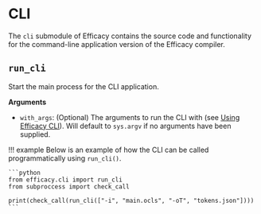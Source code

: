 # CLI

The `cli` submodule of Efficacy contains the source code and functionality for the command-line application version of the Efficacy compiler.

## `run_cli`
Start the main process for the CLI application.
    
**Arguments**

- `with_args`: (Optional) The arguments to run the CLI with (see [Using Efficacy CLI](../01-cli.md#arguments)). Will default to `sys.argv` if no arguments have been supplied.

!!! example
    Below is an example of how the CLI can be called programmatically using `run_cli()`.
    
    ```python
    from efficacy.cli import run_cli
    from subproccess import check_call

    print(check_call(run_cli(["-i", "main.ocls", "-oT", "tokens.json"])))
    ```